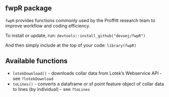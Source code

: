 
<!-- README.md is generated from README.Rmd. Please edit that file -->

## fwpR package

`fwpR` provides functions commonly used by the Proffitt research team to
improve workflow and coding efficiency.

To install or update, run: `devtools::install_github("devoej/fwpR")`

And then simply include at the top of your code: `library(fwpR)`

## Available functions

- `lotekDownload()` - downloads collar data from Lotek’s Webservice
  API - see `?lotekDownload`
- `toLines()` - converts a dataframe or sf point feature object of
  collar data to lines (by individual) - see `?toLines`
